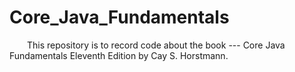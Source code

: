 # Core_Java_Fundamentals
&emsp;&emsp;This repository is to record code about  the book --- Core Java Fundamentals Eleventh Edition by Cay S. Horstmann.
